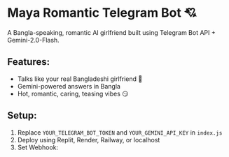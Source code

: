 # Maya Romantic Telegram Bot 💘

A Bangla-speaking, romantic AI girlfriend built using Telegram Bot API + Gemini-2.0-Flash.

## Features:
- Talks like your real Bangladeshi girlfriend 🥰
- Gemini-powered answers in Bangla
- Hot, romantic, caring, teasing vibes 😏

## Setup:
1. Replace `YOUR_TELEGRAM_BOT_TOKEN` and `YOUR_GEMINI_API_KEY` in `index.js`
2. Deploy using Replit, Render, Railway, or localhost
3. Set Webhook:
